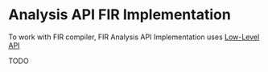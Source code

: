# Analysis API FIR Implementation
To work with FIR compiler, FIR Analysis API Implementation uses [Low-Level API](low-level-api-fir.md)

TODO
